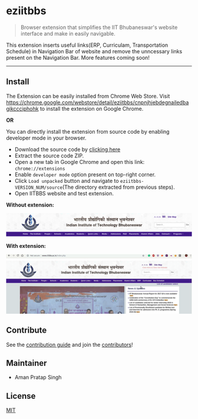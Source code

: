 # eziitbbs

> Browser extension that simplifies the IIT Bhubaneswar's website interface and make in easily navigable.

This extension inserts useful links(ERP, Curriculam, Transportation Schedule) in Navigation Bar of website and remove the unncessary links present on the Navigation Bar. More features coming soon!

---

## Install

The Extension can be easily installed from Chrome Web Store. Visit https://chrome.google.com/webstore/detail/eziitbbs/cnpnjhjebdegnailedbagikccciphohk to install the extension on Google Chrome.

**OR**

You can directly install the extension from source code by enabling developer mode in your browser.

- Download the source code by [clicking here](https://github.com/apsknight/eziitbbs/archive/1.0.0.zip)
- Extract the source code ZIP.
- Open a new tab in Google Chrome and open this link: `chrome://extensions`
- Enable `developer mode` option present on top-right corner.
- Click `Load unpacked` button and navigate to `eziitbbs-VERSION_NUM/source`(The directory extracted from previous steps).
- Open IITBBS website and test extension. 

<table>
<tr>
<b>Without extension:</b>

![Extension disabled](media/noneziitbbs.png "Without extension")
</tr>

<tr>
<b>With extension:</b>

![Extension enabled](media/eziitbbs.gif "With extension")
</tr>


## Contribute

See the [contribution guide](contributing.md) and join the [contributors](https://github.com/apsknight/eziitbbs/graphs/contributors)!

## Maintainer
- Aman Pratap Singh


## License

[MIT](https://aps.mit-license.org)
